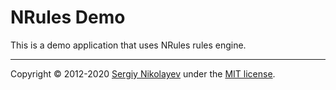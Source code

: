 # NRules Demo

This is a demo application that uses NRules rules engine.

---
Copyright &copy; 2012-2020 [Sergiy Nikolayev](https://github.com/snikolayev) under the [MIT license](LICENSE.txt).
